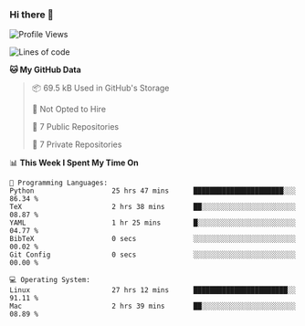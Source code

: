 ### Hi there 👋

<!--
**huayuan4396/huayuan4396** is a ✨ _special_ ✨ repository because its `README.md` (this file) appears on your GitHub profile.

Here are some ideas to get you started:

- 🔭 I’m currently working on ...
- 🌱 I’m currently learning ...
- 👯 I’m looking to collaborate on ...
- 🤔 I’m looking for help with ...
- 💬 Ask me about ...
- 📫 How to reach me: ...
- 😄 Pronouns: ...
- ⚡ Fun fact: ...
-->

<!--START_SECTION:waka-->
![Profile Views](http://img.shields.io/badge/Profile%20Views-0-blue)

![Lines of code](https://img.shields.io/badge/From%20Hello%20World%20I%27ve%20Written-5.6%20thousand%20lines%20of%20code-blue)

**🐱 My GitHub Data** 

> 📦 69.5 kB Used in GitHub's Storage 
 > 
> 🚫 Not Opted to Hire
 > 
> 📜 7 Public Repositories 
 > 
> 🔑 7 Private Repositories 
 > 
📊 **This Week I Spent My Time On** 

```text
💬 Programming Languages: 
Python                   25 hrs 47 mins      ██████████████████████░░░   86.34 % 
TeX                      2 hrs 38 mins       ██░░░░░░░░░░░░░░░░░░░░░░░   08.87 % 
YAML                     1 hr 25 mins        █░░░░░░░░░░░░░░░░░░░░░░░░   04.77 % 
BibTeX                   0 secs              ░░░░░░░░░░░░░░░░░░░░░░░░░   00.02 % 
Git Config               0 secs              ░░░░░░░░░░░░░░░░░░░░░░░░░   00.00 % 

💻 Operating System: 
Linux                    27 hrs 12 mins      ███████████████████████░░   91.11 % 
Mac                      2 hrs 39 mins       ██░░░░░░░░░░░░░░░░░░░░░░░   08.89 % 
```


<!--END_SECTION:waka-->
